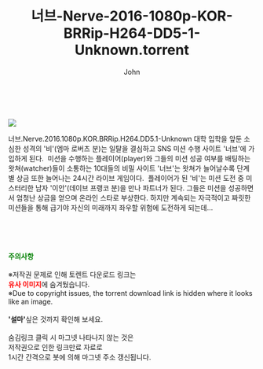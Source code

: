 ﻿---
layout: post
title:  "    너브-Nerve-2016-1080p-KOR-BRRip-H264-DD5-1-Unknown.torrent"
author: John
categories: [ 영화 ]
tags: [  ]
image: https://torrentrj55.com/uploadfile/full/277be3a605b23f52656347eadb805a06260965c5.jpg 
description: "    너브-Nerve-2016-1080p-KOR-BRRip-H264-DD5-1-Unknown torrent 정보 공유"
toc: true
toc_sticky: true
---

<br>
<p><img src="https://torrentrj55.com/uploadfile/full/277be3a605b23f52656347eadb805a06260965c5.jpg"/></p>
 너브.Nerve.2016.1080p.KOR.BRRip.H264.DD5.1-Unknown 대학 입학을 앞둔 소심한 성격의 '비'(엠마 로버츠 분)는 일탈을 결심하고 SNS 미션 수행 사이트 '너브'에 가입하게 된다.  미션을 수행하는 플레이어(player)와 그들의 미션 성공 여부를 배팅하는 왓쳐(watcher)들이 소통하는 10대들의 비밀 사이트 '너브'는 왓쳐가 늘어날수록 단계별 상금 또한 늘어나는 24시간 라이브 게임이다.  플레이어가 된 '비'는 미션 도전 중 미스터리한 남자 '이안'(데이브 프랭코 분)을 만나 파트너가 된다. 그들은 미션을 성공하면서 엄청난 상금을 얻으며 온라인 스타로 부상한다. 하지만 계속되는 자극적이고 짜릿한 미션들을 통해 급기야 자신의 미래까지 좌우할 위험에 도전하게 되는데… 
    
<br><br><br>
<p data-ke-size="size16"><b><span style="color: green;">주의사항</span></b><br /><br />※저작권 문제로 인해 토렌트 다운로드 링크는<br /><b><span style="color: red;">유사 이미지</span></b>에 숨겨뒀습니다.<br />※Due to copyright issues, the torrent download link is hidden where it looks like an image.<br /><br /><b>'설마'</b>싶은 것까지 확인해 보세요.<br /><br />숨김링크 클릭 시 마그넷 나타나지 않는 것은<br />저작권으로 인한 링크만료 자료로<br />1시간 간격으로 봇에 의해 마그넷 주소 갱신됩니다.</p>
